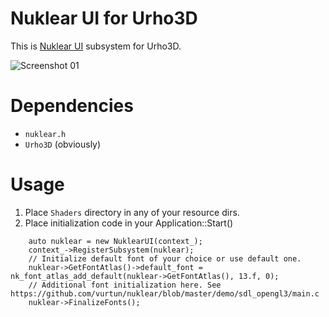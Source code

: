 # Nuklear UI for Urho3D

This is [Nuklear UI](https://github.com/vurtun/nuklear) subsystem for Urho3D.

![Screenshot 01](https://github.com/rokups/Urho3D-nuklear-ui/blob/master/screenshot.png?raw=true)

Dependencies
============

* `nuklear.h`
* `Urho3D` (obviously)

Usage
=====

1. Place `Shaders` directory in any of your resource dirs.
2. Place initialization code in your Application::Start()

```
    auto nuklear = new NuklearUI(context_);
    context_->RegisterSubsystem(nuklear);
    // Initialize default font of your choice or use default one.
    nuklear->GetFontAtlas()->default_font = nk_font_atlas_add_default(nuklear->GetFontAtlas(), 13.f, 0);
    // Additional font initialization here. See https://github.com/vurtun/nuklear/blob/master/demo/sdl_opengl3/main.c
    nuklear->FinalizeFonts();
```
